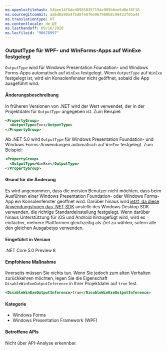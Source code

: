 ```yaml
---
ms.openlocfilehash: 54bee14f6de409550357194e905b6ee5d8ef8f18
ms.sourcegitcommit: aa6d8a90a4f5d8fe0f6e967980b8c98433f05a44
ms.translationtype: HT
ms.contentlocale: de-DE
ms.lasthandoff: 09/16/2020
ms.locfileid: "90678997"
---
```

### <a name="outputtype-set-to-winexe-for-wpf-and-winforms-apps"></a>OutputType für WPF- und WinForms-Apps auf WinExe festgelegt

`OutputType` wird für Windows Presentation Foundation- und Windows Forms-Apps automatisch auf `WinExe` festgelegt. Wenn `OutputType` auf `WinExe` festgelegt ist, wird ein Konsolenfenster nicht geöffnet, sobald die App ausgeführt wird.

#### <a name="change-description"></a>Änderungsbeschreibung

In früheren Versionen von .NET wird der Wert verwendet, der in der Projektdatei für `OutputType` angegeben ist. Zum Beispiel:

```xml
<PropertyGroup>
  <OutputType>Exe</OutputType>
</PropertyGroup>
```

Ab .NET 5.0 wird `OutputType` für Windows Presentation Foundation- und Windows Forms-Anwendungen automatisch auf `WinExe` festgelegt. Zum Beispiel:

```xml
<PropertyGroup>
  <OutputType>WinExe</OutputType>
</PropertyGroup>
```

#### <a name="reason-for-change"></a>Grund für die Änderung

Es wird angenommen, dass die meisten Benutzer nicht möchten, dass beim Ausführen einer Windows Presentation Foundation- oder Windows Forms-App ein Konsolenfenster geöffnet wird. Darüber hinaus wird [jetzt, da diese Anwendungstypen das .NET SDK](../../../../docs/core/compatibility/wpf.md#winforms-and-wpf-apps-use-microsoftnetsdk) anstelle des Windows Desktop SDK verwenden, die richtige Standardeinstellung festgelegt. Wenn darüber hinaus Unterstützung für iOS und Android hinzugefügt wird, wird es einfacher, mehrere Plattformen gleichzeitig als Ziel zu wählen, sofern alle den gleichen Ausgabetyp verwenden.

#### <a name="version-introduced"></a>Eingeführt in Version

.NET Core 5.0 Preview 8

#### <a name="recommended-action"></a>Empfohlene Maßnahme

Ihrerseits müssen Sie nichts tun. Wenn Sie jedoch zum alten Verhalten zurückkehren möchten, legen Sie die Eigenschaft `DisableWinExeOutputInference` in Ihrer Projektdatei auf `true` fest.

```xml
<DisableWinExeOutputInference>true</DisableWinExeOutputInference>
```

#### <a name="category"></a>Kategorie

- Windows Forms
- Windows Presentation Framework (WPF)

#### <a name="affected-apis"></a>Betroffene APIs

Nicht über API-Analyse erkennbar.

<!-- 

#### Affected APIs

Not detectable via API analysis.

-->
